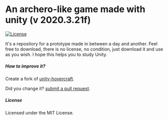 # An archero-like game made with unity (v 2020.3.21f) #

[![License](http://img.shields.io/:license-MIT-blue.svg)](https://raw.githubusercontent.com/joaokucera/unity-swordhero/master/LICENSE)

It's a repository for a prototype made in between a day and another. Feel free to download, there is no license, no condition, just download it and use as you wish. I hope this helps you to study Unity.

##### How to improve it?

Create a fork of [unity-hovercraft](https://github.com/joaokucera/unity-swordhero/fork). 

Did you change it? [submit a pull request](https://github.com/joaokucera/unity-swordhero/pull/new/master).

##### License

Licensed under the MIT License.